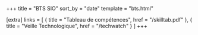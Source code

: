 +++
title = "BTS SIO"
sort_by = "date"
template = "bts.html"

[extra]
links = [
    { title = "Tableau de compétences", href = "/skilltab.pdf" },
    { title = "Veille Technologique", href = "/techwatch" }
]
+++